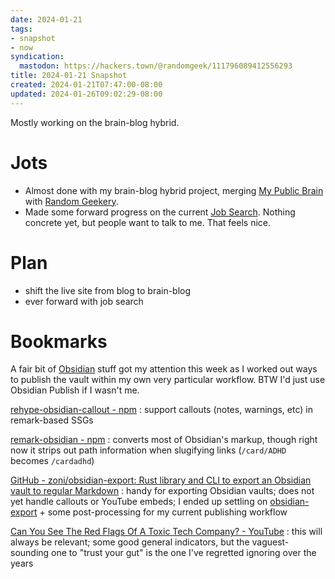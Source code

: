 ```yaml
---
date: 2024-01-21
tags:
- snapshot
- now
syndication:
  mastodon: https://hackers.town/@randomgeek/111796089412556293
title: 2024-01-21 Snapshot
created: 2024-01-21T07:47:00-08:00
updated: 2024-01-26T09:02:29-08:00
---
```


Mostly working on the brain-blog hybrid.

# Jots

* Almost done with my brain-blog hybrid project, merging [My Public Brain](../../../card/My%20Public%20Brain.md) with [Random Geekery](../../../card/Random%20Geekery.md).
* Made some forward progress on the current [Job Search](../../../card/Job%20Search.md). Nothing concrete yet, but people want to talk to me. That feels nice.

# Plan

* shift the live site from blog to brain-blog
* ever forward with job search

# Bookmarks

A fair bit of [Obsidian](../../../card/Obsidian.md) stuff got my attention this week as I worked out ways to publish the vault within my own very particular workflow. BTW I'd just use Obsidian Publish if I wasn't me.

[rehype-obsidian-callout - npm](https://www.npmjs.com/package/rehype-obsidian-callout)
: support callouts (notes, warnings, etc) in remark-based SSGs

[remark-obsidian - npm](https://www.npmjs.com/package/remark-obsidian)
: converts most of Obsidian's markup, though right now it strips out path information when slugifying links (`/card/ADHD` becomes `/cardadhd`)

[GitHub - zoni/obsidian-export: Rust library and CLI to export an Obsidian vault to regular Markdown](https://github.com/zoni/obsidian-export)
: handy for exporting Obsidian vaults; does not yet handle callouts or YouTube embeds; I ended up settling on [obsidian-export](../../../card/obsidian-export.md) + some post-processing for my current publishing workflow

[Can You See The Red Flags Of A Toxic Tech Company? - YouTube](https://www.youtube.com/watch?v=cNbWmjGNZD8)
: this will always be relevant; some good general indicators, but the vaguest-sounding one to "trust your gut" is the one I've regretted ignoring over the years
